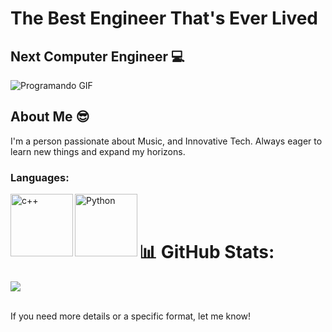 # The Best Engineer That's Ever Lived

## Next Computer Engineer &#x1F4BB; 
<img src="https://1.bp.blogspot.com/-6AYOlKIRAns/WYiZ8lGfICI/AAAAAAAABTk/c6fzq1mX274z6P6eqE8oYipgTSllHeJ4ACLcBGAs/s1600/programando.gif" alt="Programando GIF">

## About Me &#x1F60E;
I'm a person passionate about Music, and Innovative Tech. Always eager to learn new things and expand my horizons.

### Languages:

<img align="left" alt="c++" width="100px" src="https://upload.wikimedia.org/wikipedia/commons/thumb/1/18/ISO_C%2B%2B_Logo.svg/1822px-ISO_C%2B%2B_Logo.svg.png" />
<img align="left" alt="Python" width="100px" src="https://upload.wikimedia.org/wikipedia/commons/c/c3/Python-logo-notext.svg" />

<br>
<br>

# 📊 GitHub Stats:
![](https://github-readme-stats.vercel.app/api?username=diego-ornelas4952&theme=dark&hide_border=false&include_all_commits=true&count_private=false)<br/>
<br>



If you need more details or a specific format, let me know!
